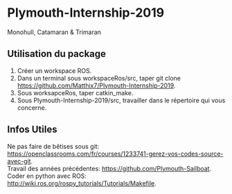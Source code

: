 # Plymouth-Internship-2019
Monohull, Catamaran &amp; Trimaran


## Utilisation du package
1) Créer un workspace ROS.
2) Dans un terminal sous workspaceRos/src, taper git clone https://github.com/Matthix7/Plymouth-Internship-2019. 
3) Sous worksapceRos, taper catkin_make.
4) Sous Plymouth-Internship-2019/src, travailler dans le répertoire qui vous concerne.

## Infos Utiles
Ne pas faire de bêtises sous git: https://openclassrooms.com/fr/courses/1233741-gerez-vos-codes-source-avec-git.    
Travail des années précédentes: https://github.com/Plymouth-Sailboat.  
Coder en python avec ROS: http://wiki.ros.org/rospy_tutorials/Tutorials/Makefile.  
